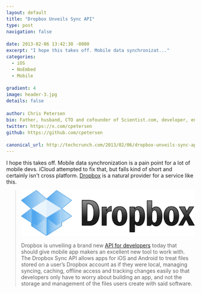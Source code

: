 ```yaml
---
layout: default
title: "Dropbox Unveils Sync API"
type: post
navigation: false

date: 2013-02-06 13:42:30 -0800
excerpt: "I hope this takes off. Mobile data synchronizat..."
categories:
  - iOS
  - NoEmbed
  - Mobile

gradient: 4
image: header-3.jpg
details: false

author: Chris Petersen
bio: Father, husband, CTO and cofounder of Scientist.com, developer, entrepreneur and technologist.
twitter: https://x.com/cpetersen
github: https://github.com/cpetersen

canonical_url: http://techcrunch.com/2013/02/06/dropbox-unveils-sync-api-for-mobile-developers-allows-apps-to-work-with-cloud-based-files-as-if-they-were-local/
---
```



I hope this takes off. Mobile data synchronization is a pain point for a lot of mobile devs. iCloud attempted to fix that, but falls kind of short and certainly isn't cross platform.  [Dropbox](https://www.dropbox.com)  is a natural provider for a service like this.

 >   ![Dropbox_logo_clear](/assets/import/2eb732f8e28acb904847789aac1fdf71.png)
 >
 > Dropbox is unveiling a brand new [API for developers](https://www.dropbox.com/developers/blog/26) today that should give mobile app makers an excellent new tool to work with. The Dropbox Sync API allows apps for iOS and Android to treat files stored on a user’s Dropbox account as if they were local, managing syncing, caching, offline access and tracking changes easily so that developers only have to worry about building an app, and not the storage and management of the files users create with said software.
 >
 >
